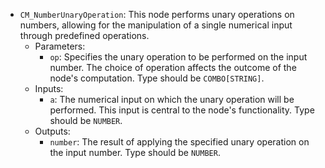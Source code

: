 - `CM_NumberUnaryOperation`: This node performs unary operations on numbers, allowing for the manipulation of a single numerical input through predefined operations.
    - Parameters:
        - `op`: Specifies the unary operation to be performed on the input number. The choice of operation affects the outcome of the node's computation. Type should be `COMBO[STRING]`.
    - Inputs:
        - `a`: The numerical input on which the unary operation will be performed. This input is central to the node's functionality. Type should be `NUMBER`.
    - Outputs:
        - `number`: The result of applying the specified unary operation on the input number. Type should be `NUMBER`.
